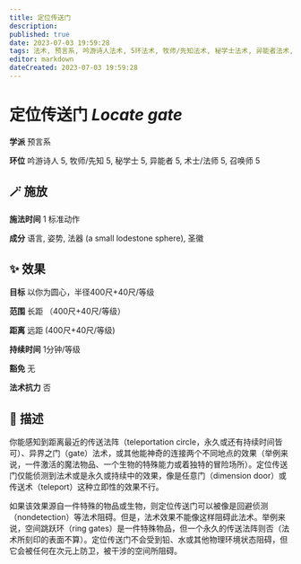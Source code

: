 ```yaml
---
title: 定位传送门
description: 
published: true
date: 2023-07-03 19:59:28
tags: 法术, 预言系, 吟游诗人法术, 5环法术, 牧师/先知法术, 秘学士法术, 异能者法术, 术士/法师法术, 召唤师法术
editor: markdown
dateCreated: 2023-07-03 19:59:28
---
```


# **定位传送门** *Locate gate*

**学派** 预言系 

**环位** 吟游诗人 5, 牧师/先知 5, 秘学士 5, 异能者 5, 术士/法师 5, 召唤师 5

## 🪄 施放

**施法时间** 1 标准动作

**成分** 语言, 姿势, 法器 (a small lodestone sphere), 圣徽

## ✨ 效果 

**目标** 以你为圆心，半径400尺+40尺/等级 

**范围** 长距 （400尺+40尺/等级）

**距离** 远距 (400尺+40尺/等级)  

**持续时间** 1分钟/等级 

**豁免** 无

**法术抗力** 否

## 📖 描述

你能感知到距离最近的传送法阵（teleportation circle，永久或还有持续时间皆可）、异界之门（gate）法术，或其他能神奇的连接两个不同地点的效果（举例来说，一件激活的魔法物品、一个生物的特殊能力或着独特的冒险场所）。定位传送门仅能侦测到法术或是永久或持续中的效果，像是任意门（dimension door）或传送术（teleport）这种立即性的效果不行。

如果该效果源自一件特殊的物品或生物，则定位传送门可以被像是回避侦测（nondetection）等法术阻碍。但是，法术效果不能像这样阻碍此法术。举例来说，空间跳跃环（ring gates）是一件特殊物品，但一个永久的传送法阵则否（法术所刻印的表面不算）。定位传送门不会受到铅、水或其他物理环境状态阻碍，但它会被任何在次元上防卫，被干涉的空间所阻碍。
    